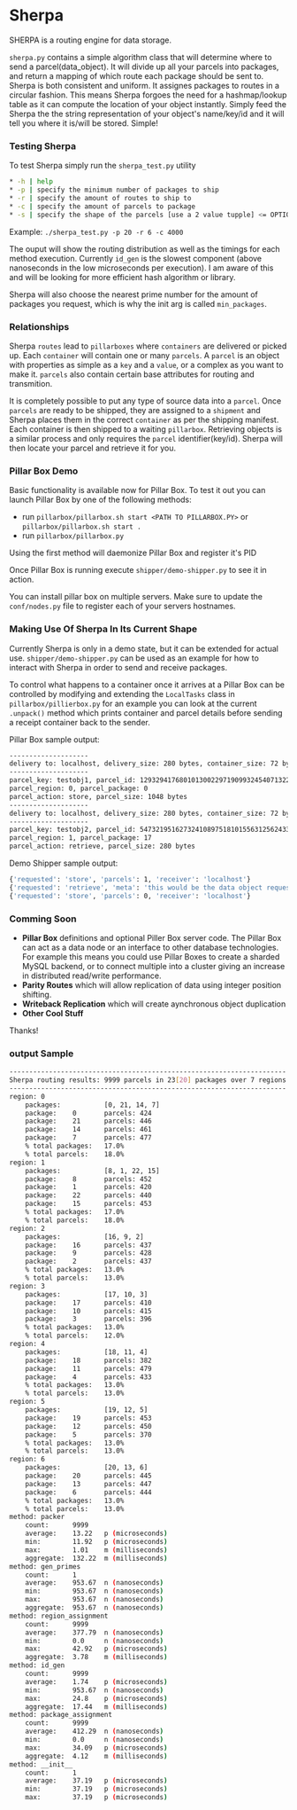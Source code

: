 # Sherpa
SHERPA is a routing engine for data storage.

`sherpa.py` contains a simple algorithm class that will determine where to send a parcel(data_object). It will divide up all your parcels into packages, and return a mapping of which route each package should be sent to. Sherpa is both consistent and uniform. It assignes packages to routes in a circular fashion. This means Sherpa forgoes the need for a hashmap/lookup table as it can compute the location of your object instantly. Simply feed the Sherpa the the string representation of your object's name/key/id and it will tell you where it is/will be stored. Simple!

### Testing Sherpa
To test Sherpa simply run the `sherpa_test.py` utility
```bash
* -h | help
* -p | specify the minimum number of packages to ship
* -r | specify the amount of routes to ship to
* -c | specify the amount of parcels to package
* -s | specify the shape of the parcels [use a 2 value tupple] <= OPTIONAL
```
Example: `./sherpa_test.py -p 20 -r 6 -c 4000`

The ouput will show the routing distribution as well as the timings for each method execution. Currently `id_gen` is the slowest component (above nanoseconds in the low microseconds per execution). I am aware of this and will be looking for more efficient hash algorithm or library.

Sherpa will also choose the nearest prime number for the amount of packages you request, which is why the init arg is called `min_packages`.

### Relationships
Sherpa `routes` lead to `pillarboxes` where `containers` are delivered or picked up. Each `container` will contain one or many `parcels`. A `parcel` is an object with properties as simple as a `key` and a `value`, or a complex as you want to make it. `parcels` also contain certain base attributes for routing and transmition.

It is completely possible to put any type of source data into a `parcel`. Once `parcels` are ready to be shipped, they are assigned to a `shipment` and Sherpa places them in the correct `container` as per the shipping manifest. Each container is then shipped to a waiting `pillarbox`. Retrieving objects is a similar process and only requires the `parcel` identifier(key/id). Sherpa will then locate your parcel and retrieve it for you.

### Pillar Box Demo
Basic functionality is available now for Pillar Box. To test it out you can launch Pillar Box by one of the following methods:
* run `pillarbox/pillarbox.sh start <PATH TO PILLARBOX.PY>` or `pillarbox/pillarbox.sh start .`
* run `pillarbox/pillarbox.py`

Using the first method will daemonize Pillar Box and register it's PID

Once Pillar Box is running execute `shipper/demo-shipper.py` to see it in action.

You can install pillar box on multiple servers. Make sure to update the `conf/nodes.py` file to register each of your servers hostnames.

### Making Use Of Sherpa In Its Current Shape
Currently Sherpa is only in a demo state, but it can be extended for actual use. `shipper/demo-shipper.py` can be used as an example for how to interact with Sherpa in order to send and receive packages.

To control what happens to a container once it arrives at a Pillar Box can be controlled by modifying and extending the `LocalTasks` class in `pillarbox/pillierbox.py` for an example you can look at the current `.unpack()` method which prints container and parcel details before sending a receipt container back to the sender.

Pillar Box sample output:
```bash
--------------------
delivery to: localhost, delivery_size: 280 bytes, container_size: 72 bytes, compressed_size: 291
--------------------
parcel_key: testobj1, parcel_id: 1293294176801013002297190993245407132226136516837
parcel_region: 0, parcel_package: 0
parcel_action: store, parcel_size: 1048 bytes
--------------------
delivery to: localhost, delivery_size: 280 bytes, container_size: 72 bytes, compressed_size: 282
--------------------
parcel_key: testobj2, parcel_id: 547321951627324108975181015563125624335359999533
parcel_region: 1, parcel_package: 17
parcel_action: retrieve, parcel_size: 280 bytes
```

Demo Shipper sample output:
```bash
{'requested': 'store', 'parcels': 1, 'receiver': 'localhost'}
{'requested': 'retrieve', 'meta': 'this would be the data object requested', 'receiver': 'localhost'}
{'requested': 'store', 'parcels': 0, 'receiver': 'localhost'}
```

### Comming Soon

* **Pillar Box** definitions and optional Piller Box server code. The Pillar Box can act as a data node or an interface to other database technologies. For example this means you could use Pillar Boxes to create a sharded MySQL backend, or to connect multiple <popular noSQL databases> into a cluster giving an increase in distributed read/write performance.
* **Parity Routes** which will allow replication of data using integer position shifting.
* **Writeback Replication** which will create aynchronous object duplication
* **Other Cool Stuff**

Thanks!

### output Sample
```bash
----------------------------------------------------------------------
Sherpa routing results: 9999 parcels in 23[20] packages over 7 regions
----------------------------------------------------------------------
region: 0
	packages:		    [0, 21, 14, 7]
	package:	0	    parcels: 424
	package:	21	    parcels: 446
	package:	14	    parcels: 461
	package:	7	    parcels: 477
	% total packages:	17.0%
	% total parcels:	18.0%
region: 1
	packages:		    [8, 1, 22, 15]
	package:	8	    parcels: 452
	package:	1	    parcels: 420
	package:	22	    parcels: 440
	package:	15	    parcels: 453
	% total packages:	17.0%
	% total parcels:	18.0%
region: 2
	packages:		    [16, 9, 2]
	package:	16	    parcels: 437
	package:	9	    parcels: 428
	package:	2	    parcels: 437
	% total packages:	13.0%
	% total parcels:	13.0%
region: 3
	packages:		    [17, 10, 3]
	package:	17	    parcels: 410
	package:	10	    parcels: 415
	package:	3	    parcels: 396
	% total packages:	13.0%
	% total parcels:	12.0%
region: 4
	packages:		    [18, 11, 4]
	package:	18	    parcels: 382
	package:	11	    parcels: 479
	package:	4	    parcels: 433
	% total packages:	13.0%
	% total parcels:	13.0%
region: 5
	packages:		    [19, 12, 5]
	package:	19	    parcels: 453
	package:	12	    parcels: 450
	package:	5	    parcels: 370
	% total packages:	13.0%
	% total parcels:	13.0%
region: 6
	packages:		    [20, 13, 6]
	package:	20	    parcels: 445
	package:	13	    parcels: 447
	package:	6	    parcels: 444
	% total packages:	13.0%
	% total parcels:	13.0%
method:	packer
	count:		9999
	average:	13.22	p (microseconds)
	min:		11.92	p (microseconds)
	max:		1.01	m (milliseconds)
	aggregate:	132.22	m (milliseconds)
method:	gen_primes
	count:		1
	average:	953.67	n (nanoseconds)
	min:		953.67	n (nanoseconds)
	max:		953.67	n (nanoseconds)
	aggregate:	953.67	n (nanoseconds)
method:	region_assignment
	count:		9999
	average:	377.79	n (nanoseconds)
	min:		0.0	    n (nanoseconds)
	max:		42.92	p (microseconds)
	aggregate:	3.78	m (milliseconds)
method:	id_gen
	count:		9999
	average:	1.74	p (microseconds)
	min:		953.67	n (nanoseconds)
	max:		24.8	p (microseconds)
	aggregate:	17.44	m (milliseconds)
method:	package_assignment
	count:		9999
	average:	412.29	n (nanoseconds)
	min:		0.0	    n (nanoseconds)
	max:		34.09	p (microseconds)
	aggregate:	4.12	m (milliseconds)
method:	__init__
	count:		1
	average:	37.19	p (microseconds)
	min:		37.19	p (microseconds)
	max:		37.19	p (microseconds)
```
